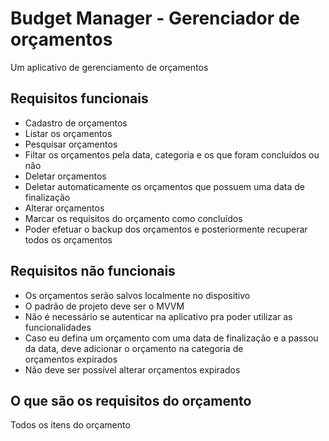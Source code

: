 # Budget Manager - Gerenciador de orçamentos

Um aplicativo de gerenciamento de orçamentos

## Requisitos funcionais

- Cadastro de orçamentos
- Listar os orçamentos
- Pesquisar orçamentos
- Filtar os orçamentos pela data, categoria e os que foram concluídos ou não
- Deletar orçamentos
- Deletar automaticamente os orçamentos que possuem uma data de finalização
- Alterar orçamentos
- Marcar os requisitos do orçamento como concluídos
- Poder efetuar o backup dos orçamentos e posteriormente recuperar todos os orçamentos


## Requisitos não funcionais
- Os orçamentos serão salvos localmente no dispositivo
- O padrão de projeto deve ser o MVVM
- Não é necessário se autenticar na aplicativo pra poder utilizar as funcionalidades
- Caso eu defina um orçamento com uma data de finalização e a passou da data, deve adicionar o orçamento na categoria de<br>
orçamentos expirados
- Não deve ser possível alterar orçamentos expirados

## O que são os requisitos do orçamento
Todos os itens do orçamento
